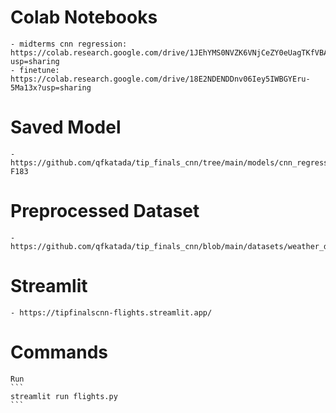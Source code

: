 # Colab Notebooks
    - midterms cnn regression: https://colab.research.google.com/drive/1JEhYMS0NVZK6VNjCeZY0eUagTKfVBAHj?usp=sharing
    - finetune: https://colab.research.google.com/drive/18E2NDENDDnv06Iey5IWBGYEru-5Ma13x?usp=sharing

# Saved Model
    - https://github.com/qfkatada/tip_finals_cnn/tree/main/models/cnn_regression_base_lr0_0001epoch50drop02-F183

# Preprocessed Dataset
    - https://github.com/qfkatada/tip_finals_cnn/blob/main/datasets/weather_details_flights_airport_codes.csv

# Streamlit
    - https://tipfinalscnn-flights.streamlit.app/

# Commands
    Run
    ```
    streamlit run flights.py
    ```